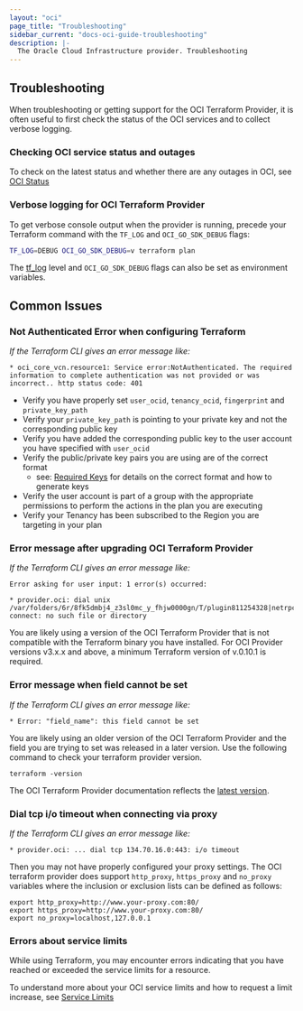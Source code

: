 ```yaml
---
layout: "oci"
page_title: "Troubleshooting"
sidebar_current: "docs-oci-guide-troubleshooting"
description: |-
  The Oracle Cloud Infrastructure provider. Troubleshooting
---
```


## Troubleshooting

When troubleshooting or getting support for the OCI Terraform Provider, it is often useful to first check the status of the OCI services and to collect verbose logging.


### Checking OCI service status and outages

To check on the latest status and whether there are any outages in OCI, see [OCI Status](https://ocistatus.oraclecloud.com/)


### Verbose logging for OCI Terraform Provider

To get verbose console output when the provider is running, precede your Terraform command with the `TF_LOG` and `OCI_GO_SDK_DEBUG` flags:

```sh
TF_LOG=DEBUG OCI_GO_SDK_DEBUG=v terraform plan
```

The [tf_log](https://www.terraform.io/docs/internals/debugging.html) level and `OCI_GO_SDK_DEBUG` flags can also be set as environment variables.


## Common Issues

### Not Authenticated Error when configuring Terraform

_If the Terraform CLI gives an error message like:_

```
* oci_core_vcn.resource1: Service error:NotAuthenticated. The required information to complete authentication was not provided or was incorrect.. http status code: 401
```

* Verify you have properly set `user_ocid`, `tenancy_ocid`, `fingerprint` and `private_key_path` 
* Verify your `private_key_path` is pointing to your private key and not the corresponding public key
* Verify you have added the corresponding public key to the user account you have specified with `user_ocid`
* Verify the public/private key pairs you are using are of the correct format
  * see: [Required Keys](https://docs.cloud.oracle.com/iaas/Content/API/Concepts/apisigningkey.htm) for details on the correct format and how to generate keys
* Verify the user account is part of a group with the appropriate permissions to perform the actions in the plan you are executing
* Verify your Tenancy has been subscribed to the Region you are targeting in your plan


### Error message after upgrading OCI Terraform Provider

_If the Terraform CLI gives an error message like:_

```
Error asking for user input: 1 error(s) occurred:
 
* provider.oci: dial unix /var/folders/6r/8fk5dmbj4_z3sl0mc_y_fhjw0000gn/T/plugin811254328|netrpc: connect: no such file or directory
```

You are likely using a version of the OCI Terraform Provider that is not compatible with the Terraform binary you have 
installed. For OCI Provider versions v3.x.x and above, a minimum Terraform version of v.0.10.1 is required. 

### Error message when field cannot be set

_If the Terraform CLI gives an error message like:_

``` 
* Error: "field_name": this field cannot be set
```

You are likely using an older version of the OCI Terraform Provider and the field you are trying to set was released in a later version. Use the following command to check your terraform provider version.

```
terraform -version
```

The OCI Terraform Provider documentation reflects the [latest version](https://github.com/terraform-providers/terraform-provider-oci/releases).


### Dial tcp i/o timeout when connecting via proxy

_If the Terraform CLI gives an error message like:_

```
* provider.oci: ... dial tcp 134.70.16.0:443: i/o timeout
```

Then you may not have properly configured your proxy settings. The OCI terraform provider does support `http_proxy`, `https_proxy` and `no_proxy` variables where the inclusion or exclusion lists can be defined as follows:

```
export http_proxy=http://www.your-proxy.com:80/
export https_proxy=http://www.your-proxy.com:80/
export no_proxy=localhost,127.0.0.1
```


### Errors about service limits

While using Terraform, you may encounter errors indicating that you have reached or exceeded the service limits for a resource.

To understand more about your OCI service limits and how to request a limit increase, see [Service Limits](https://docs.cloud.oracle.com/iaas/Content/General/Concepts/servicelimits.htm)
